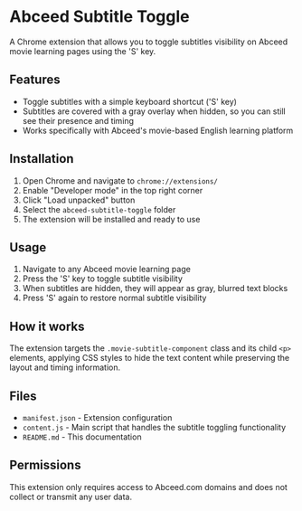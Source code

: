 # Abceed Subtitle Toggle

A Chrome extension that allows you to toggle subtitles visibility on Abceed movie learning pages using the 'S' key.

## Features

- Toggle subtitles with a simple keyboard shortcut ('S' key)
- Subtitles are covered with a gray overlay when hidden, so you can still see their presence and timing
- Works specifically with Abceed's movie-based English learning platform

## Installation

1. Open Chrome and navigate to `chrome://extensions/`
2. Enable "Developer mode" in the top right corner
3. Click "Load unpacked" button
4. Select the `abceed-subtitle-toggle` folder
5. The extension will be installed and ready to use

## Usage

1. Navigate to any Abceed movie learning page
2. Press the 'S' key to toggle subtitle visibility
3. When subtitles are hidden, they will appear as gray, blurred text blocks
4. Press 'S' again to restore normal subtitle visibility

## How it works

The extension targets the `.movie-subtitle-component` class and its child `<p>` elements, applying CSS styles to hide the text content while preserving the layout and timing information.

## Files

- `manifest.json` - Extension configuration
- `content.js` - Main script that handles the subtitle toggling functionality
- `README.md` - This documentation

## Permissions

This extension only requires access to Abceed.com domains and does not collect or transmit any user data.
